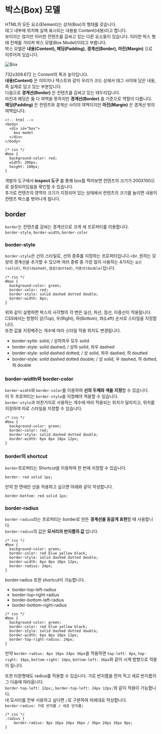 # 박스(Box) 모델

HTML의 모든 요소(Element)는 상자(Box)의 형태를 갖습니다.<br>
태그 내부에 위치해 실제 표시되는 내용을 Content(내용)라고 합니다.<br>
보이지는 않지만 이러한 컨텐츠를 감싸고 있는 다른 요소들이 있습니다. 이러한 박스 형태 전체를 가리켜 박스 모델(Box Model)이라고 부릅니다.<br>
박스 모델은 **내용(Content), 패딩(Padding), 경계선(Border), 마진(Margin)** 으로 이루어져 있습니다.

![Box](https://user-images.githubusercontent.com/57892556/147089559-ac4ba5b0-d905-48c0-b969-81eb2ebb9a7e.JPG)

732x309.672 는 Content의 폭과 높이입니다.<br>
**내용(Content)** 은 이미지나 텍스트와 같이 우리가 코드 상에서 태그 사이에 담은 내용, 즉 실제로 담고 있는 부분입니다.<br>
다음으로 **경계선(Border)** 은 컨텐츠를 감싸고 있는 테두리입니다.<br>
마진과 패딩은 둘 다 여백을 뜻하지만 **경계선(Border)** 을 기준으로 역할이 다릅니다.<br>
**패딩(Padding)** 은 컨텐츠와 경계선 사이의 여백이지만 **마진(Margin)** 은 경계선 밖의 여백입니다.


```
<!-- html -->
<body>
  <div id="box">
    box model
  </div>
</body>

/* css */
#box {
  background-color: red;
  width: 200px;
  height: 100px;
}
```

개발자 도구에서 **inspect 도구** 를 통해 box를 찍어보면 컨텐츠의 크기가 200X100으로 설정되어있음을 확인할 수 있습니다.<br>
추가로 컨텐츠의 영역의 크기가 지정되어 있는 상태에서 컨텐츠의 크기를 늘리면 내용이 컨텐츠 박스를 벗어나게 됩니다.

## border

`border`는 컨텐츠를 감싸는 경계선으로 크게 세 프로퍼티를 이용합니다.<br>
`border-style`, `border-width`, `border-color`

### border-style

`border-style`은 선의 스타일로, 선의 종류를 지정하는 프로퍼티입니다.<br.
원하는 모양의 경계선을 추가할 수 있으며 여러 종류 중 가장 많이 사용하는 4가지는 `실선(solid)`, `파선(dashed)`, `점섬(dotted)`, `이중선(double)`입니다. <br>


```
/* css */
#box {
  background-color: green;
  border-color: red;
  border-style: solid dashed dotted double;
  border-width: 8px;
}
```

위와 같이 실행하면 박스의 사각형의 각 변은 실선, 파선, 점선, 이중선이 적용됩니다.<br>
CSS에서는 방향이 상(Top), 우(Right), 하(Bottom), 좌(Left) 순서로 스타일을 지정합니다.<br>
또한 값을 지정해주는 개수에 따라 스타일 적용 위치도 변경됩니다.<br>

- border-sytle: solid; / 상하좌우 모두 solid
- border-style: solid dashed; / 상하 solid, 좌우 dashed
- border-style: solid dashed dotted; / 상 solid, 좌우 dashed, 하 doutted
- border-style: solid dashed dotted double; / 상 solid, 우 dashed, 하 dotted, 좌 double

### border-width와 border-color

`border-width`와 `border-color`를 이용하여 **선의 두께와 색을 지정**할 수 있습니다.<br>
이 두 프로퍼티는 `border-style`을 지정해야 적용할 수 있습니다.<br>
`border-style`과 마찬가지로 사용하는 개수에 따라 적용되는 위치가 달라지고, 위치를 지정하여 따로 스타일을 지정할 수 있습니다.

```
/* css */
#box {
  background-color: green;
  border-color: red;
  border-style: solid dashed dotted double;
  border-width: 6px 8px 10px 12px;
}
```

### border의 shortcut

`border`프로퍼티는 Shortcut을 이용하여 한 번에 지정할 수 있습니다.

```
border: red solid 1px;
```

만약 한 면에만 선을 적용하고 싶으면 아래와 같이 작성합니다.

```
border-bottom: red solid 1px;
```

### border-radius

`border-radius`라는 프로퍼티는 border로 만든 **경계선을 둥글게 표현**할 때 사용합니다.<br>
`border-radius`의 값은 **모서리의 반지름의 값** 입니다.

```
/* css */
#box {
  background-color: green;
  border-color: red blue yellow black;
  border-style: solid dashed dotted double;
  border-width: 6px 8px 10px 12px;
  border-radius: 24px;
}
```

border-radius 또한 shortcut이 가능합니다.

- border-top-left-radius
- border-top-right-radius
- border-bottom-left-radius
- border-bottom-right-radius

```
/* css */
#box {
  background-color: green;
  border-color: red blue yellow black;
  border-style: solid dashed dotted double;
  border-width: 6px 8px 10px 12px;
  border-top-right-radius: 24px;
}
```

만약 `border-radius: 8px 16px 24px 36px`을 적용하면 `top-left: 8px`, `top-right: 16px`, `bottom-right: 24px`, `bottom-left: 36px`와 같이 시계 방향으로 적용이 됩니다.

또한 타원형에도 radius를 적용할 수 있습니다. 가로 반지름을 먼저 적고 세로 반지름이 그 다음에 따라옵니다.<br>
`border-top-left: 12px;`, `border-top-left: 24px 12px;`와 같이 적용이 가능합니다.<br>
네 모서리를 전부 사용하고 싶다면 `/`로 구분하여 차례대로 작성합니다.<br>
`border-radius: 가로 반지름 / 세로 반지름;`

```
/* css */
.radius {
	border-radius: 8px 16px 24px 36px / 36px 24px 16px 8px;
}
```
